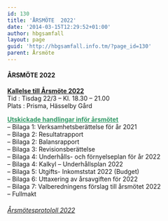 ```yaml
---
id: 130
title: 'ÅRSMÖTE  2022'
date: '2014-03-15T12:29:52+01:00'
author: hbgsamfall
layout: page
guid: 'http://hbgsamfall.info.tm/?page_id=130'
parent: Årsmöte
---
```


####  **ÅRSMÖTE 2022**

**[Kallelse till Årsmöte 2022](/wp-content/uploads/2022/03/Kallelse-till-arsstamma-2022.pdf)**  
Tid : Tisdag 22/3 – Kl. 18.30 – 21.00  
Plats : Prisma, Hässelby Gård

[<span style="color: #339966;">**<span style="text-decoration: underline;">Utskickade handlingar inför årsmötet</span>**</span>](/wp-content/uploads/2022/03/Kallelse-till-arsstamma-2022-Komplett.pdf)  
– Bilaga 1: Verksamhetsberättelse för år 2021  
– Bilaga 2: Resultatrapport  
– Bilaga 2: Balansrapport  
– Bilaga 3: Revisionsberättelse  
– Bilaga 4: Underhålls- och förnyelseplan för år 2022  
– Bilaga 4: Kalkyl – Underhållsplan 2022  
– Bilaga 5: Utgifts- Inkomststat 2022 (Budget)  
– Bilaga 6: Uttaxering av årsavgiften för 2022  
– Bilaga 7: Valberedningens förslag till årsmötet 2022  
– Fullmakt

###### [Årsmötesprotololl 2022](/wp-content/uploads/2022/04/Protokoll-HGS-arsstamma-2022.pdf)
